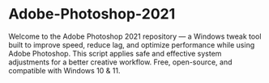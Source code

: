 # Adobe-Photoshop-2021
Welcome to the Adobe Photoshop 2021 repository — a Windows tweak tool built to improve speed, reduce lag, and optimize performance while using Adobe Photoshop. This script applies safe and effective system adjustments for a better creative workflow. Free, open-source, and compatible with Windows 10 &amp; 11.

